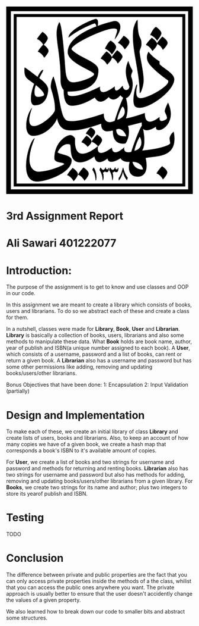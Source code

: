 ![SBU](https://raw.githubusercontent.com/Retriever5500/Third-Assignment-Library-Management-System/dev/res/SBU.png)




# 3rd Assignment Report

# Ali Sawari 401222077



[^1]: Spring 2023



# Introduction:

The purpose of the assignment is to get to know and use classes and OOP in our code.

In this assignment we are meant to create a library which consists of books, users and librarians. To do so we abstract each of these and create a class for them.

In a nutshell, classes were made for **Library**, **Book**, **User** and **Librarian**. **Library** is basically a collection of books, users, librarians and also some methods to manipulate these data. What **Book** holds are book name, author, year of publish and ISBN(a unique number assigned to each book). A **User**, which consists of a username, password and a list of books, can rent or return a given book. A **Librarian** also has a username and password but has some other permissions like adding, removing and updating books/users/other librarians.

Bonus Objectives that have been done:
1: Encapsulation
2: Input Validation (partially)

# Design and Implementation

To make each of these, we create an initial library of class **Library** and create lists of users, books and librarians. Also, to keep an account of how many copies we have of a given book, we create a hash map that corresponds a book's ISBN to it's available amount of copies.

For **User**, we create a list of books and two strings for username and password and methods for returning and renting books. **Librarian** also has two strings for username and password but also has methods for adding, removing and updating books/users/other librarians from a given library. For **Books**, we create two strings for its name and author; plus two integers to store its yearof publish and ISBN.

# Testing
TODO

# Conclusion
The difference between private and public properties are the fact that you can only access private properties inside the methods of a the class, whilist that you can access the public ones anywhere you want. The private approach is usually better to ensure that the user doesn't accidently change the values of a given property.

We also learned how to break down our code to smaller bits and abstract some structures.
